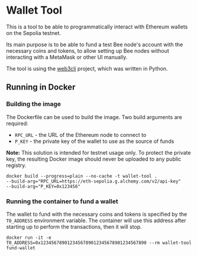 Wallet Tool
===
This is a tool to be able to programmatically interact with Ethereum wallets on the Sepolia testnet.

Its main purpose is to be able to fund a test Bee node's account with the necessary coins and tokens, to allow setting
up Bee nodes without interacting with a MetaMask or other UI manually.

The tool is using the [web3cli](https://github.com/coccoinomane/web3cli) project, which was written in Python.

## Running in Docker

### Building the image

The Dockerfile can be used to build the image. Two build arguments are required:

- `RPC_URL` - the URL of the Ethereum node to connect to
- `P_KEY` - the private key of the wallet to use as the source of funds

__Note:__ This solution is intended for testnet usage only. To protect the private key, the resulting Docker image
should never be uploaded to any public registry.

```shell
docker build --progress=plain --no-cache -t wallet-tool . 
--build-arg="RPC_URL=https://eth-sepolia.g.alchemy.com/v2/api-key" 
--build-arg="P_KEY=0x123456"
```

### Running the container to fund a wallet

The wallet to fund with the necessary coins and tokens is specified by the `T0_ADDRESS` environment variable. The
container will use this address after starting up to perform the transactions, then it will stop.

```shell
docker run -it -e T0_ADDRESS=0x1234567890123456789012345678901234567890 --rm wallet-tool fund-wallet
```